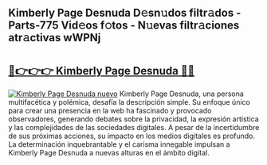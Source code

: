## Kimberly Page Desnuda D𝚎sn𝚞dos filtr𝚊dos - Parts-775 Vid𝚎os f𝚘tos - N𝚞evas filtr𝚊ciones atr𝚊ctivas wWPNj

# <h2><a href="http://mb0lrk.tromn.icu/?c=Kimberly+Page+Desnuda">🔗👉👉👉 Kimberly Page Desnuda 🔗🔗</a></h2>

[![Kimberly Page Desnuda nuevo](https://i.imgur.com/pEAQMta.gif)](http://mb0lrk.tromn.icu/?c=Kimberly+Page+Desnuda)
Kimberly Page Desnuda, una persona multifacética y polémica, desafía la descripción simple. Su enfoque único para crear una presencia en la web ha fascinado y provocado observadores, generando debates sobre la privacidad, la expresión artística y las complejidades de las sociedades digitales. A pesar de la incertidumbre de sus próximas acciones, su impacto en los medios digitales es profundo. La determinación inquebrantable y el carisma innegable impulsan a Kimberly Page Desnuda a nuevas alturas en el ámbito digital.
